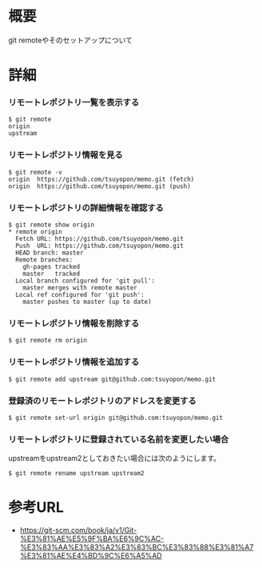 # 概要
git remoteやそのセットアップについて

# 詳細

### リモートレポジトリ一覧を表示する
```
$ git remote
origin
upstream
```

### リモートレポジトリ情報を見る
```
$ git remote -v
origin	https://github.com/tsuyopon/memo.git (fetch)
origin	https://github.com/tsuyopon/memo.git (push)
```
### リモートレポジトリの詳細情報を確認する
```
$ git remote show origin
* remote origin
  Fetch URL: https://github.com/tsuyopon/memo.git
  Push  URL: https://github.com/tsuyopon/memo.git
  HEAD branch: master
  Remote branches:
    gh-pages tracked
    master   tracked
  Local branch configured for 'git pull':
    master merges with remote master
  Local ref configured for 'git push':
    master pushes to master (up to date)
```

### リモートレポジトリ情報を削除する
```
$ git remote rm origin
```

### リモートレポジトリ情報を追加する
```
$ git remote add upstream git@github.com:tsuyopon/memo.git
```

### 登録済のリモートレポジトリのアドレスを変更する
```
$ git remote set-url origin git@github.com:tsuyopon/memo.git
```

### リモートレポジトリに登録されている名前を変更したい場合
upstreamをupstream2としておきたい場合には次のようにします。
```
$ git remote rename upstream upstream2
```

# 参考URL
- https://git-scm.com/book/ja/v1/Git-%E3%81%AE%E5%9F%BA%E6%9C%AC-%E3%83%AA%E3%83%A2%E3%83%BC%E3%83%88%E3%81%A7%E3%81%AE%E4%BD%9C%E6%A5%AD
